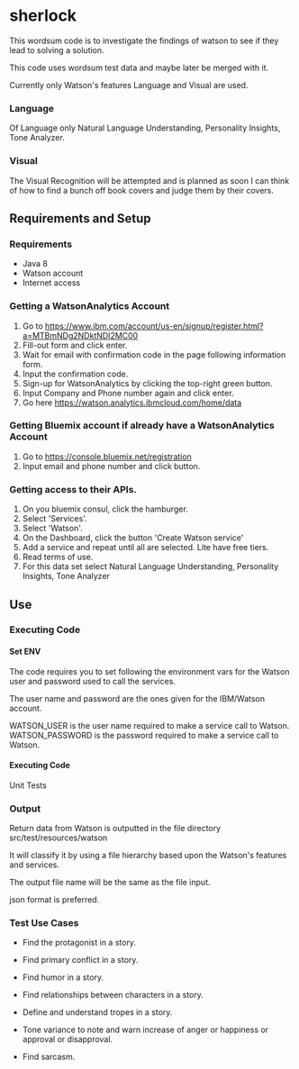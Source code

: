 # sherlock

This wordsum code is to investigate the findings of watson to see if they lead to solving a solution.

This code uses wordsum test data and maybe later be merged with it.

Currently only Watson's features Language and Visual are used.

### Language

Of Language only Natural Language Understanding, Personality Insights, Tone Analyzer.

### Visual

The Visual Recognition will be attempted and is planned as soon I can think of how to find a bunch off book covers and
judge them by their covers.


## Requirements and Setup

### Requirements

- Java 8
- Watson account
- Internet access

### Getting a WatsonAnalytics Account

1. Go to https://www.ibm.com/account/us-en/signup/register.html?a=MTBmNDg2NDktNDI2MC00
2. Fill-out form and click enter.
3. Wait for email with confirmation code in the page following information form.
4. Input the confirmation code.
5. Sign-up for WatsonAnalytics by clicking the top-right green button.
6. Input Company and Phone number again and click enter.
7. Go here https://watson.analytics.ibmcloud.com/home/data

### Getting Bluemix account if already have a WatsonAnalytics Account

1. Go to https://console.bluemix.net/registration
2. Input email and phone number and click button.

### Getting access to their APIs.

1. On you bluemix consul, click the hamburger.
2. Select 'Services'.
3. Select 'Watson'.
4. On the Dashboard, click the button 'Create Watson service'
5. Add a service and repeat until all are selected. Lite have free tiers.
6. Read terms of use.
7. For this data set select Natural Language Understanding, Personality Insights, Tone Analyzer

## Use

### Executing Code

#### Set ENV

The code requires you to set following the environment vars for the Watson user and password used to call the services.

The user name and password are the ones given for the IBM/Watson account.

WATSON_USER is the user name required to make a service call to Watson.
WATSON_PASSWORD is the password required to make a service call to Watson.

#### Executing Code

Unit Tests


### Output

Return data from Watson is outputted in the file directory src/test/resources/watson

It will classify it by using a file hierarchy based upon the Watson's features and services.

The output file name will be the same as the file input.

json format is preferred.


### Test Use Cases

- Find the protagonist in a story.

- Find primary conflict in a story.

- Find humor in a story.

- Find relationships between characters in a story.

- Define and understand tropes in a story.

- Tone variance to note and warn increase of anger or happiness or approval or disapproval.

- Find sarcasm.

